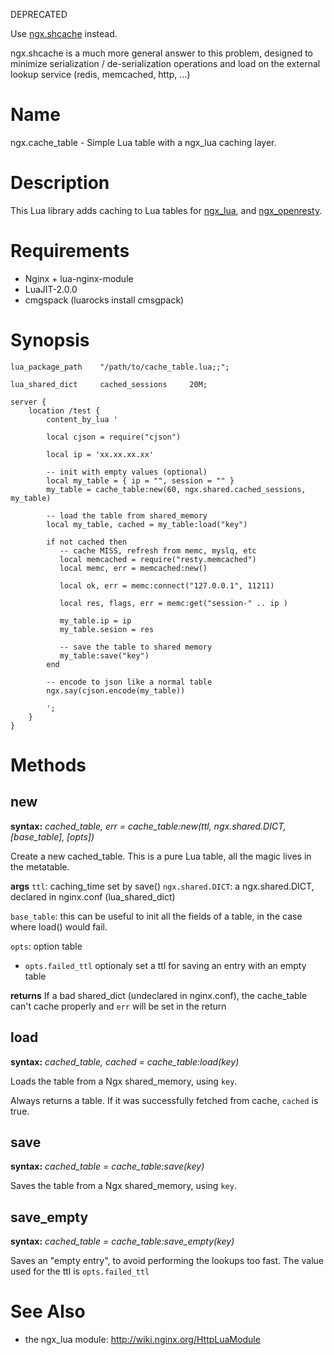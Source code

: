 DEPRECATED

Use [ngx.shcache](https://github.com/mtourne/ngx.shcache) instead.

ngx.shcache is a much more general answer to this problem, designed to
minimize serialization / de-serialization operations and load on the
external lookup service (redis, memcached, http, ...)



Name
====

ngx.cache_table - Simple Lua table with a ngx_lua caching layer.

Description
===========

This Lua library adds caching to Lua tables for [ngx_lua](https://github.com/chaoslawful/lua-nginx-module/), and [ngx_openresty](https://github.com/agentzh/ngx_openresty).


Requirements
============
 * Nginx + lua-nginx-module
 * LuaJIT-2.0.0
 * cmgspack (luarocks install cmsgpack)


Synopsis
========

    lua_package_path    "/path/to/cache_table.lua;;";

    lua_shared_dict     cached_sessions     20M;

    server {
        location /test {
            content_by_lua '

            local cjson = require("cjson")

            local ip = 'xx.xx.xx.xx'

            -- init with empty values (optional)
            local my_table = { ip = "", session = "" }
            my_table = cache_table:new(60, ngx.shared.cached_sessions, my_table)

            -- load the table from shared_memory
            local my_table, cached = my_table:load("key")

            if not cached then
               -- cache MISS, refresh from memc, myslq, etc
               local memcached = require("resty.memcached")
               local memc, err = memcached:new()

               local ok, err = memc:connect("127.0.0.1", 11211)

               local res, flags, err = memc:get("session-" .. ip )

               my_table.ip = ip
               my_table.sesion = res

               -- save the table to shared memory
               my_table:save("key")
            end

            -- encode to json like a normal table
            ngx.say(cjson.encode(my_table))

            ';
        }
    }


Methods
=======

new
---
**syntax:** *cached_table, err = cache_table:new(ttl, ngx.shared.DICT, [base_table], [opts])*

Create a new cached_table.
This is a pure Lua table, all the magic lives in the metatable.

**args**
`ttl`: caching_time set by save()
`ngx.shared.DICT`: a ngx.shared.DICT, declared in nginx.conf (lua_shared_dict)

`base_table`: this can be useful to init all the fields of a table, in the case where load() would fail.

`opts`: option table

* `opts.failed_ttl`
    optionaly set a ttl for saving an entry with an empty table

**returns**
If a bad shared_dict (undeclared in nginx.conf), the cache_table can't cache properly
and `err` will be set in the return


load
----
**syntax:** *cached_table, cached = cache_table:load(key)*

Loads the table from a Ngx shared_memory, using `key`.

Always returns a table. If it was successfully fetched from cache,
`cached` is true.


save
----
**syntax:** *cached_table = cache_table:save(key)*

Saves the table from a Ngx shared_memory, using `key`.


save_empty
----------
**syntax:** *cached_table = cache_table:save_empty(key)*

Saves an "empty entry", to avoid performing the lookups too fast.
The value used for the ttl is `opts.failed_ttl`


See Also
========
* the ngx_lua module: http://wiki.nginx.org/HttpLuaModule
